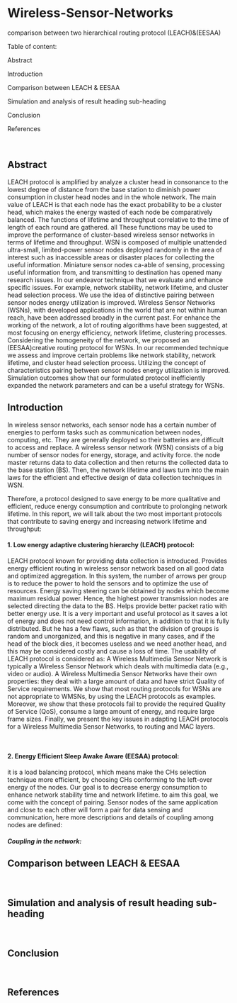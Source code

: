 # Wireless-Sensor-Networks
comparison between two hierarchical routing protocol (LEACH)&(EESAA)

Table of content:

Abstract

Introduction

Comparison between LEACH & EESAA

Simulation and analysis of result heading sub-heading

Conclusion

References


<br /> 



## Abstract

LEACH protocol is amplified by analyze a cluster head in consonance to the lowest degree of distance 
from the base station to diminish power consumption in cluster head nodes and in the whole network. 
The main value of LEACH is that each node has the exact probability to be a cluster head, which 
makes the energy wasted of each node be comparatively balanced. The functions of lifetime and 
throughput correlative to the time of length of each round are gathered. all These functions may be
used to improve the performance of cluster-based wireless sensor networks in terms of lifetime and 
throughput. WSN is composed of multiple unattended ultra-small, limited-power sensor nodes 
deployed randomly in the area of interest such as inaccessible areas or disaster places for collecting the
useful information. Miniature sensor nodes ca-able of sensing, processing useful information from, 
and transmitting to destination has opened many research issues. In our endeavor technique that we 
evaluate and enhance specific issues. For example, network stability, network lifetime, and cluster 
head selection process. We use the idea of distinctive pairing between sensor nodes energy utilization 
is improved. Wireless Sensor Networks (WSNs), with developed applications in the world that are not 
within human reach, have been addressed broadly in the current past. For enhance the working of the 
network, a lot of routing algorithms have been suggested, at most focusing on energy efficiency, 
network lifetime, clustering processes. Considering the homogeneity of the network, we proposed an 
(EESAA)creative routing protocol for WSNs. In our recommended technique we assess and improve 
certain problems like network stability, network lifetime, and cluster head selection process. Utilizing 
the concept of characteristics pairing between sensor nodes energy utilization is improved. Simulation 
outcomes show that our formulated protocol inefficiently expanded the network parameters and can be 
a useful strategy for WSNs.


## Introduction

In wireless sensor networks, each sensor node has a certain number of energies to perform tasks such as 
communication between nodes, computing, etc. They are generally deployed so their batteries are difficult 
to access and replace. A wireless sensor network (WSN) consists of a big number of sensor nodes for 
energy, storage, and activity force. the node master returns data to data collection and then returns the
collected data to the base station (BS). Then, the network lifetime and laws turn into the main laws for the 
efficient and effective design of data collection techniques in WSN.

Therefore, a protocol designed to save energy to be more qualitative and efficient, reduce energy 
consumption and contribute to prolonging network lifetime. In this report, we will talk about the two most 
important protocols that contribute to saving energy and increasing network lifetime and throughput:

#### 1. Low energy adaptive clustering hierarchy (LEACH) protocol:
LEACH protocol known for providing data collection is introduced. Provides energy efficient routing in 
wireless sensor network based on all good data and optimized aggregation. In this system, the number of 
arrows per group is to reduce the power to hold the sensors and to optimize the use of resources. Energy 
saving steering can be obtained by nodes which become maximum residual power. Hence, the highest 
power transmission nodes are selected directing the data to the BS. Helps provide better packet ratio with 
better energy use. It is a very important and useful protocol as it saves a lot of energy and does not need 
control information, in addition to that it is fully distributed. But he has a few flaws, such as that the 
division of groups is random and unorganized, and this is negative in many cases, and if the head of the 
block dies, it becomes useless and we need another head, and this may be considered costly and cause a 
loss of time.
The usability of LEACH protocol is considered as: A Wireless Multimedia Sensor Network is typically a 
Wireless Sensor Network which deals with multimedia data (e.g., video or audio). A Wireless Multimedia 
Sensor Networks have their own properties: they deal with a large amount of data and have strict Quality 
of Service requirements. We show that most routing protocols for WSNs are not appropriate to WMSNs, 
by using the LEACH protocols as examples. Moreover, we show that these protocols fail to provide the 
required Quality of Service (QoS), consume a large amount of energy, and require large frame sizes. 
Finally, we present the key issues in adapting LEACH protocols for a Wireless Multimedia Sensor 
Networks, to routing and MAC layers.

<br /> 

#### 2. Energy Efficient Sleep Awake Aware (EESAA) protocol:
it is a load balancing protocol, which means make the CHs selection technique more efficient, by choosing 
CHs conforming to the left-over energy of the nodes. Our goal is to decrease energy consumption to 
enhance network stability time and network lifetime. to aim this goal, we come with the concept of pairing. 
Sensor nodes of the same application and close to each other will form a pair for data sensing and 
communication, here more descriptions and details of coupling among nodes are defined:

#####  Coupling in the network:




## Comparison between LEACH & EESAA


<br /> 


## Simulation and analysis of result heading sub-heading


<br /> 


## Conclusion


<br /> 


## References
